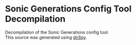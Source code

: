 # Sonic Generations Config Tool Decompilation
Decompilation of the Sonic Generations config tool. \
This source was generated using [dnSpy](https://github.com/0xd4d/dnSpy).
